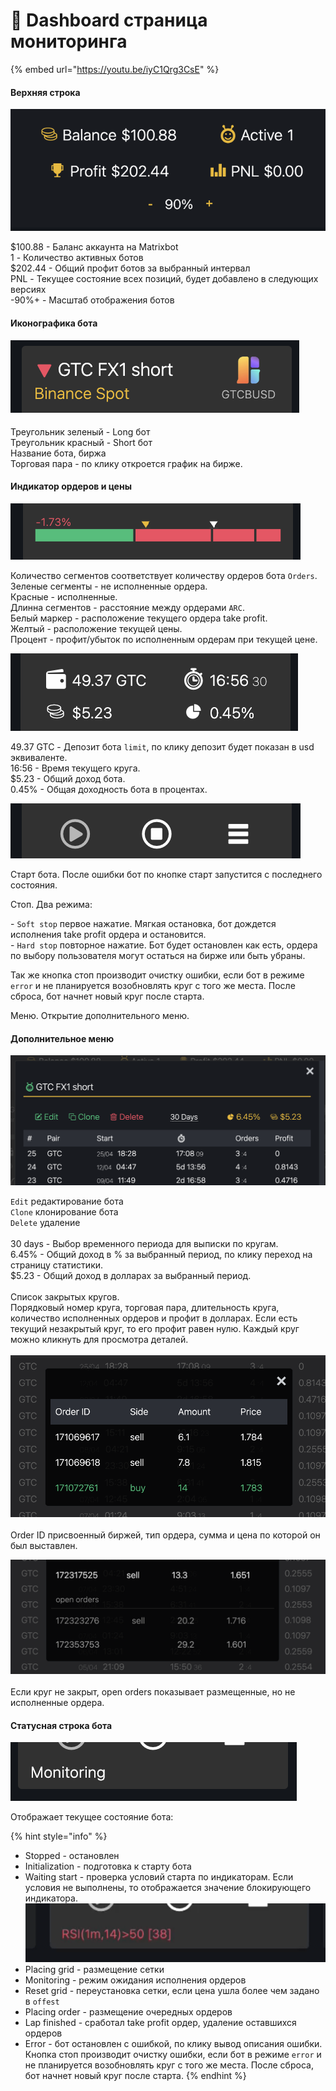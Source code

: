 # 🤖 Dashboard страница мониторинга

{% embed url="https://youtu.be/iyC1Qrg3CsE" %}

#### Верхняя строка

![](<.gitbook/assets/image (8).png>)

$100.88 - Баланс аккаунта на Matrixbot\
1 - Количество активных ботов\
$202.44 - Общий профит ботов за выбранный интервал\
PNL - Текущее состояние всех позиций, будет добавлено в следующих версиях\
\-90%+ - Масштаб отображения ботов

#### Иконографика бота

#### ![](<.gitbook/assets/image (4).png>)

Треугольник зеленый - Long бот\
Треугольник красный - Short бот\
Название бота, биржа\
Торговая пара - по клику откроется график на бирже.&#x20;

#### Индикатор ордеров и цены

![](<.gitbook/assets/image (9).png>)

Количество сегментов соответствует количеству ордеров бота `Orders`. \
Зеленые сегменты - не исполненные ордера.\
Красные - исполненные.\
Длинна сегментов - расстояние между ордерами `ARC`.\
Белый маркер - расположение текущего ордера take profit.\
Желтый - расположение текущей цены.\
Процент - профит/убыток по исполненным ордерам при текущей цене.&#x20;

![](<.gitbook/assets/image (7).png>)

49.37 GTC - Депозит бота `limit`, по клику депозит будет показан в usd эквиваленте. \
16:56 - Время текущего круга. \
$5.23 - Общий доход бота.\
0.45% - Общая доходность бота в процентах.

![](<.gitbook/assets/image (11).png>)

Старт бота. После ошибки бот по кнопке старт запустится с последнего состояния.

Стоп. Два режима:

\- `Soft stop` первое нажатие. Мягкая остановка, бот дождется исполнения take profit ордера и остановится.\
\- `Hard stop` повторное нажатие. Бот будет остановлен как есть, ордера по выбору пользователя могут остаться на бирже или быть убраны.&#x20;

Так же кнопка стоп производит очистку ошибки, если бот в режиме `error` и не планируется возобновлять круг с того же места. После сброса, бот начнет новый круг после старта. &#x20;

Меню. Открытие дополнительного меню.

#### Дополнительное меню

&#x20;![](<.gitbook/assets/image (3).png>)

`Edit` редактирование бота\
`Clone` клонирование бота\
`Delete` удаление\
\
30 days - Выбор временного периода для выписки по кругам. \
6.45% - Общий доход в % за выбранный период, по клику переход на страницу статистики.\
$5.23 - Общий доход в долларах за выбранный период.\
\
Список закрытых кругов. \
Порядковый номер круга, торговая пара, длительность круга, количество исполненных ордеров и профит в долларах. Если есть текущий незакрытый круг, то его профит равен нулю. Каждый круг можно кликнуть для просмотра деталей.\
\
![](<.gitbook/assets/image (13).png>)   \
\
Order ID присвоенный биржей, тип ордера, сумма и цена по которой он был выставлен.

![](<.gitbook/assets/image (6).png>) \
&#x20;\
Если круг не закрыт, open orders показывает размещенные, но не исполненные ордера.

#### Статусная строка бота

![](<.gitbook/assets/image (10).png>)

Отображает текущее состояние бота:

{% hint style="info" %}
* Stopped - остановлен
* Initialization - подготовка к старту бота
* Waiting start - проверка условий старта по индикаторам. Если условия не выполнены, то отображается значение блокирующего индикатора.  \
  ![](<.gitbook/assets/image (12).png>)
* Placing grid - размещение сетки
* Monitoring  - режим ожидания исполнения ордеров
* Reset grid - переустановка сетки, если цена ушла более чем задано в `offest`
* Placing order - размещение очередных ордеров
* Lap finished - сработал take profit ордер, удаление оставшихся ордеров
* Error - бот остановлен с ошибкой, по клику вывод описания ошибки. Кнопка стоп производит очистку ошибки, если бот в режиме `error` и не планируется возобновлять круг с того же места. После сброса, бот начнет новый круг после старта. &#x20;
{% endhint %}
